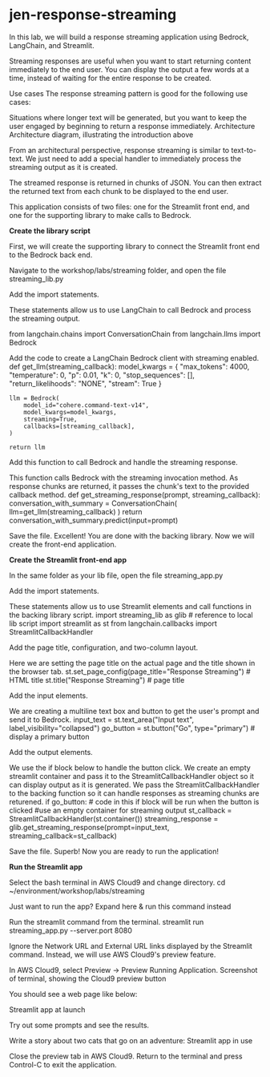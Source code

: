# jen-response-streaming

In this lab, we will build a response streaming application using Bedrock, LangChain, and Streamlit.

Streaming responses are useful when you want to start returning content immediately to the end user. You can display the output a few words at a time, instead of waiting for the entire response to be created.

Use cases
The response streaming pattern is good for the following use cases:

Situations where longer text will be generated, but you want to keep the user engaged by beginning to return a response immediately.
Architecture
Architecture diagram, illustrating the introduction above

From an architectural perspective, response streaming is similar to text-to-text. We just need to add a special handler to immediately process the streaming output as it is created.

The streamed response is returned in chunks of JSON. You can then extract the returned text from each chunk to be displayed to the end user.

This application consists of two files: one for the Streamlit front end, and one for the supporting library to make calls to Bedrock.

 

**Create the library script**

First, we will create the supporting library to connect the Streamlit front end to the Bedrock back end.

Navigate to the workshop/labs/streaming folder, and open the file streaming_lib.py

Add the import statements.

These statements allow us to use LangChain to call Bedrock and process the streaming output.

from langchain.chains import ConversationChain
from langchain.llms import Bedrock


Add the code to create a LangChain Bedrock client with streaming enabled.
def get_llm(streaming_callback):
    model_kwargs = {
        "max_tokens": 4000,
        "temperature": 0,
        "p": 0.01,
        "k": 0,
        "stop_sequences": [],
        "return_likelihoods": "NONE",
        "stream": True
    }
    
    llm = Bedrock(
        model_id="cohere.command-text-v14",
        model_kwargs=model_kwargs,
        streaming=True,
        callbacks=[streaming_callback],
    )
    
    return llm

 

Add this function to call Bedrock and handle the streaming response.

This function calls Bedrock with the streaming invocation method. As response chunks are returned, it passes the chunk's text to the provided callback method.
def get_streaming_response(prompt, streaming_callback):
    conversation_with_summary = ConversationChain(
        llm=get_llm(streaming_callback)
    )
    return conversation_with_summary.predict(input=prompt)



Save the file.
Excellent! You are done with the backing library. Now we will create the front-end application.

 

**Create the Streamlit front-end app**


In the same folder as your lib file, open the file streaming_app.py
 

Add the import statements.

These statements allow us to use Streamlit elements and call functions in the backing library script.
import streaming_lib as glib  # reference to local lib script
import streamlit as st
from langchain.callbacks import StreamlitCallbackHandler


 

Add the page title, configuration, and two-column layout.

Here we are setting the page title on the actual page and the title shown in the browser tab.
st.set_page_config(page_title="Response Streaming")  # HTML title
st.title("Response Streaming")  # page title


 

Add the input elements.

We are creating a multiline text box and button to get the user's prompt and send it to Bedrock.
input_text = st.text_area("Input text", label_visibility="collapsed")
go_button = st.button("Go", type="primary")  # display a primary button


 

Add the output elements.

We use the if block below to handle the button click.
We create an empty streamlit container and pass it to the StreamlitCallbackHandler object so it can display output as it is generated.
We pass the StreamlitCallbackHandler to the backing function so it can handle responses as streaming chunks are returened.
if go_button:  # code in this if block will be run when the button is clicked
    #use an empty container for streaming output
    st_callback = StreamlitCallbackHandler(st.container())
    streaming_response = glib.get_streaming_response(prompt=input_text, streaming_callback=st_callback)



 

Save the file.
Superb! Now you are ready to run the application!

 

**Run the Streamlit app** 

Select the bash terminal in AWS Cloud9 and change directory.
cd ~/environment/workshop/labs/streaming

Just want to run the app?
Expand here & run this command instead
 

Run the streamlit command from the terminal.
streamlit run streaming_app.py --server.port 8080

Ignore the Network URL and External URL links displayed by the Streamlit command. Instead, we will use AWS Cloud9's preview feature.

 

In AWS Cloud9, select Preview -> Preview Running Application.
Screenshot of terminal, showing the Cloud9 preview button

You should see a web page like below:

Streamlit app at launch

 

Try out some prompts and see the results.

Write a story about two cats that go on an adventure:
Streamlit app in use

 

Close the preview tab in AWS Cloud9. Return to the terminal and press Control-C to exit the application.
